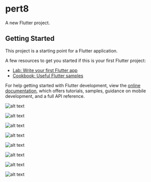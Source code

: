 # pert8

A new Flutter project.

## Getting Started

This project is a starting point for a Flutter application.

A few resources to get you started if this is your first Flutter project:

- [Lab: Write your first Flutter app](https://docs.flutter.dev/get-started/codelab)
- [Cookbook: Useful Flutter samples](https://docs.flutter.dev/cookbook)

For help getting started with Flutter development, view the
[online documentation](https://docs.flutter.dev/), which offers tutorials,
samples, guidance on mobile development, and a full API reference.

![alt text]([http://url/to/img.png](https://github.com/syamilt/prakmob_newhive/blob/master/Screenshot%202025-05-19%20074529.png?raw=true))

![alt text](http://url/to/img.png)

![alt text](http://url/to/img.png)

![alt text](http://url/to/img.png)

![alt text](http://url/to/img.png)

![alt text](http://url/to/img.png)

![alt text](http://url/to/img.png)

![alt text](http://url/to/img.png)
